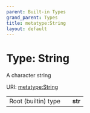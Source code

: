 ```yaml
---
parent: Built-in Types
grand_parent: Types
title: metatype:String
layout: default
---
```


# Type: String


A character string

URI: [metatype:String](https://biolink.github.io/biolinkml/docs/types/String)

|  |  |  |
| --- | --- | --- |
| Root (builtin) type | | **str** |
